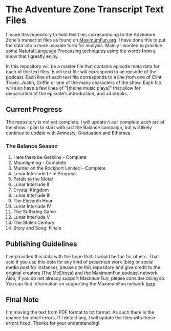 # The Adventure Zone Transcript Text Files

I made this repository to hold text files corresponding to the Adventure Zone's transcript files as found on <a href="https://maximumfun.org/podcasts/adventure-zone">MaximumFun.org</a>. I have done this to put the data into a more useable form for analysis. Mainly I wanted to practice some Natural Language Processing techniques using the words from a show that I greatly enjoy.

In this repository will be a master file that contains episode meta data for each of the text files. Each text file will correspond to an episode of the podcast. Each line of each text file corresponds to a line from one of Clint, Travis, Justin, Griffin or one of the many characters of the show. Each file will also have a few lines of "[theme music plays]" that allow for demarcation of the episode's introduction, and ad breaks.


## Current Progress

The repository is not yet complete. I will update it as I complete each arc of the show. I plan to start with just the Balance campaign, but will likely continue to update with Amnesty, Graduation and Ethersea.

### The Balance Season
1. Here there be Gerblins - Complete
2. Moonlighting - Complete
3. Murder on the Rockport Limited - Complete
4. Lunar Interlude I - In Progress
5. Petals to the Metal
6. Lunar Interlude II
7. Crystal Kingdom
8. Lunar Interlude III
9. The Eleventh Hour
10. Lunar Interlude IV
11. The Suffering Game
12. Lunar Interlude V
13. The Stolen Century
14. Story and Song: Finale

## Publishing Guidelines

I've provided this data with the hope that it would be fun for others. That said if you use this data for any kind of presented work (blog or social media post for instance), please cite this repository and give credit to the original creators (The McElroys) and the MaximumFun podcast network. Also, if you do not already support MaximumFun, please consider doing so. You can find information on supporting the MaximumFun network <a href="https://maximumfun.org/join">here</a>.

## Final Note

I'm moving the text from PDF format to txt format. As such there is the chance for small errors. If I detect any, I will update the files with those errors fixed. Thanks for your understanding!
